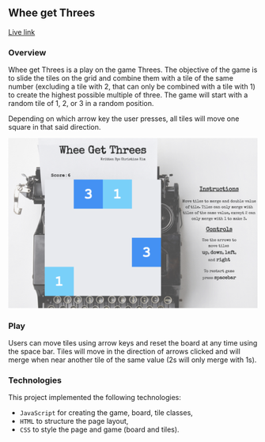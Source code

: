 ## Whee get Threes

[Live link](https://ckim310.github.io/whee-get-threes/)

### Overview

Whee get Threes is a play on the game Threes. The objective of the game is to slide the tiles on the grid and combine them with a tile of the same number (excluding a tile with 2, that can only be combined with a tile with 1) to create the highest possible multiple of three. The game will start with a random tile of 1, 2, or 3 in a random position.

Depending on which arrow key the user presses, all tiles will move one square in that said direction.

![game board](images/game-board.png)

### Play

Users can move tiles using arrow keys and reset the board at any time using the space bar. Tiles will move in the direction of arrows clicked and will merge when near another tile of the same value (2s will only merge with 1s).

### Technologies

This project implemented the following technologies:

- `JavaScript` for creating the game, board, tile classes,
- `HTML` to structure the page layout,
- `CSS` to style the page and game (board and tiles).